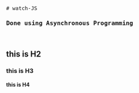 <pre>
# watch-JS
<h3>Done using Asynchronous Programming</h3>
</pre>   
<h2>this is H2</h2>
<h3>this is H3</h3>
<h4>this is H4</h4>

 
